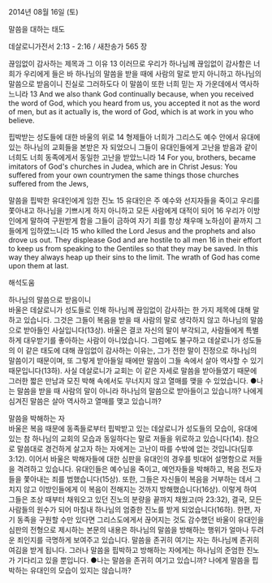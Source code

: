 2014년 08월 16일 (토)

말씀을 대하는 태도



데살로니가전서 2:13 - 2:16 / 새찬송가 565 장


끊임없이 감사하는 제목과 그 이유
13 이러므로 우리가 하나님께 끊임없이 감사함은 너희가 우리에게 들은 바 하나님의 말씀을 받을 때에 사람의 말로 받지 아니하고 하나님의 말씀으로 받음이니 진실로 그러하도다 이 말씀이 또한 너희 믿는 자 가운데에서 역사하느니라
13 And we also thank God continually because, when you received the word of God, which you heard from us, you accepted it not as the word of men, but as it actually is, the word of God, which is at work in you who believe.   

핍박받는 성도들에 대한 바울의 위로
14 형제들아 너희가 그리스도 예수 안에서 유대에 있는 하나님의 교회들을 본받은 자 되었으니 그들이 유대인들에게 고난을 받음과 같이 너희도 너희 동족에게서 동일한 고난을 받았느니라
14 For you, brothers, became imitators of God's churches in Judea, which are in Christ Jesus: You suffered from your own countrymen the same things those churches suffered from the Jews, 

말씀을 핍박한 유대인에게 임한 진노
15 유대인은 주 예수와 선지자들을 죽이고 우리를 쫓아내고 하나님을 기쁘시게 하지 아니하고 모든 사람에게 대적이 되어 16 우리가 이방인에게 말하여 구원받게 함을 그들이 금하여 자기 죄를 항상 채우매 노하심이 끝까지 그들에게 임하였느니라
15 who killed the Lord Jesus and the prophets and also drove us out. They displease God and are hostile to all men 16 in their effort to keep us from speaking to the Gentiles so that they may be saved. In this way they always heap up their sins to the limit. The wrath of God has come upon them at last.

해석도움





하나님의 말씀으로 받음이니  
바울은 데살로니가 성도들로 인해 하나님께 끊임없이 감사하는 한 가지 제목에 대해 말하고 있습니다. 그것은 그들이 복음을 받을 때 사람의 말로 생각하지 않고 하나님의 말씀으로 받아들인 사실입니다(13상). 바울은 결코 자신의 말이 부각되고, 사람들에게 특별하게 대우받기를 좋아하는 사람이 아니었습니다. 그럼에도 불구하고 데살로니가 성도들의 이 같은 태도에 대해 끊임없이 감사하는 이유는, 그가 전한 말이 진정으로 하나님의 말씀이기 때문이며, 또 그렇게 받아들일 때에만 말씀이 그들 속에서 살아 역사할 수 있기 때문입니다(13하). 사실 데살로니가 교회는 이 같은 자세로 말씀을 받아들였기 때문에 그러한 짧은 만남과 모진 박해 속에서도 무너지지 않고 열매를 맺을 수 있었습니다. 
●나는 말씀을 받을 때 사람의 말이 아니라 하나님의 말씀으로 받아들이고 있습니까? 나에게 심겨진 말씀은 살아 역사하고 열매를 맺고 있습니까? 

말씀을 박해하는 자  
바울은 복음 때문에 동족들로부터 핍박받고 있는 데살로니가 성도들의 모습이, 유대에 있는 참 하나님의 교회의 모습과 동일하다는 말로 저들을 위로하고 있습니다(14). 참으로 말씀대로 경건하게 살고자 하는 자에게는 고난이 따를 수밖에 없는 것입니다(딤후 3:12). 이어서 바울은 박해자들에 대한 심판을 유대인의 경우를 빗대어 설명함으로 저들을 격려하고 있습니다. 유대인들은 예수님을 죽이고, 예언자들을 박해하고, 복음 전도자들을 쫓아내는 죄를 범했습니다(15상). 또한, 그들은 자신들이 복음을 거부하는 데서 그치지 않고 이방인들에게 이 복음이 전해지는 것까지 방해했습니다(16상). 이렇게 하여 그들은 조상 때부터 채워오고 있던 진노의 분량을 끝까지 채웠고(마 23:32), 결국, 모든 사람들의 원수가 되어 마침내 하나님의 엄중한 진노를 받게 되었습니다(16하). 한편, 자기 동족을 구원할 수만 있다면 그리스도에게서 끊어지는 것도 감수했던 바울이 유대인을 심판의 전형으로 제시하는 본문의 내용은 하나님의 말씀을 방해하는 행위가 얼마나 두려운 죄인지를 극명하게 보여주고 있습니다. 말씀을 존귀히 여기는 자는 하나님께 존귀히 여김을 받게 됩니다. 그러나 말씀을 핍박하고 방해하는 자에게는 하나님의 준엄한 진노가 기다리고 있을 뿐입니다. 
●나는 말씀을 존귀히 여기고 있습니까? 나에게 말씀을 핍박하는 유대인의 모습이 있지는 않습니까?